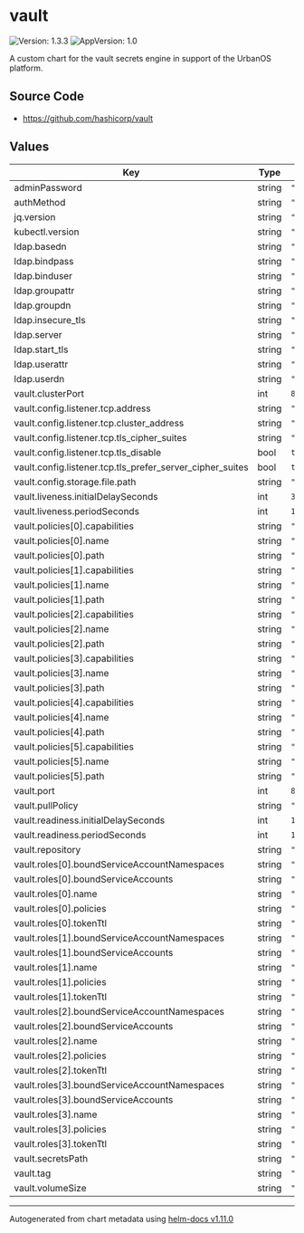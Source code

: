 # vault

![Version: 1.3.3](https://img.shields.io/badge/Version-1.3.3-informational?style=flat-square) ![AppVersion: 1.0](https://img.shields.io/badge/AppVersion-1.0-informational?style=flat-square)

A custom chart for the vault secrets engine in support of the UrbanOS platform.

## Source Code

* <https://github.com/hashicorp/vault>

## Values

| Key | Type | Default | Description |
|-----|------|---------|-------------|
| adminPassword | string | `"admin"` |  |
| authMethod | string | `""` |  |
| jq.version | string | `"1.6"` |  |
| kubectl.version | string | `"1.14.0"` |  |
| ldap.basedn | string | `"basedn"` |  |
| ldap.bindpass | string | `"bindpass"` |  |
| ldap.binduser | string | `"binduser"` |  |
| ldap.groupattr | string | `"groupattr"` |  |
| ldap.groupdn | string | `"groupdn"` |  |
| ldap.insecure_tls | string | `"insecure_tls"` |  |
| ldap.server | string | `"server"` |  |
| ldap.start_tls | string | `"start_tls"` |  |
| ldap.userattr | string | `"userattr"` |  |
| ldap.userdn | string | `"userdn"` |  |
| vault.clusterPort | int | `8201` |  |
| vault.config.listener.tcp.address | string | `"[::]:8200"` |  |
| vault.config.listener.tcp.cluster_address | string | `"[::]:8201"` |  |
| vault.config.listener.tcp.tls_cipher_suites | string | `"TLS_ECDHE_RSA_WITH_AES_128_GCM_SHA256,TLS_ECDHE_ECDSA_WITH_AES_128_GCM_SHA256,TLS_ECDHE_RSA_WITH_AES_256_GCM_SHA384,TLS_ECDHE_ECDSA_WITH_AES_256_GCM_SHA384,TLS_ECDHE_RSA_WITH_AES_128_CBC_SHA,TLS_ECDHE_ECDSA_WITH_AES_128_CBC_SHA,TLS_ECDHE_RSA_WITH_AES_256_CBC_SHA,TLS_ECDHE_ECDSA_WITH_AES_256_CBC_SHA,TLS_RSA_WITH_AES_128_GCM_SHA256,TLS_RSA_WITH_AES_256_GCM_SHA384,TLS_RSA_WITH_AES_128_CBC_SHA,TLS_RSA_WITH_AES_256_CBC_SHA"` |  |
| vault.config.listener.tcp.tls_disable | bool | `true` |  |
| vault.config.listener.tcp.tls_prefer_server_cipher_suites | bool | `true` |  |
| vault.config.storage.file.path | string | `"/keys"` |  |
| vault.liveness.initialDelaySeconds | int | `30` |  |
| vault.liveness.periodSeconds | int | `10` |  |
| vault.policies[0].capabilities | string | `"[\"read\", \"list\"]"` |  |
| vault.policies[0].name | string | `"dataset_access_keys"` |  |
| vault.policies[0].path | string | `"secrets/smart_city/ingestion/*"` |  |
| vault.policies[1].capabilities | string | `"[\"read\", \"list\"]"` |  |
| vault.policies[1].name | string | `"reaper_aws"` |  |
| vault.policies[1].path | string | `"secrets/smart_city/aws_keys/reaper"` |  |
| vault.policies[2].capabilities | string | `"[\"read\", \"list\"]"` |  |
| vault.policies[2].name | string | `"discovery_api_aws"` |  |
| vault.policies[2].path | string | `"secrets/smart_city/aws_keys/discovery_api"` |  |
| vault.policies[3].capabilities | string | `"[\"create\", \"update\"]"` |  |
| vault.policies[3].name | string | `"andi_write_only"` |  |
| vault.policies[3].path | string | `"secrets/smart_city/ingestion/*"` |  |
| vault.policies[4].capabilities | string | `"[\"read\", \"list\"]"` |  |
| vault.policies[4].name | string | `"andi_aws_keys"` |  |
| vault.policies[4].path | string | `"secrets/smart_city/aws_keys/andi"` |  |
| vault.policies[5].capabilities | string | `"[\"read\", \"list\"]"` |  |
| vault.policies[5].name | string | `"andi_auth0"` |  |
| vault.policies[5].path | string | `"secrets/smart_city/auth0/andi"` |  |
| vault.port | int | `8200` |  |
| vault.pullPolicy | string | `"IfNotPresent"` |  |
| vault.readiness.initialDelaySeconds | int | `10` |  |
| vault.readiness.periodSeconds | int | `10` |  |
| vault.repository | string | `"vault"` |  |
| vault.roles[0].boundServiceAccountNamespaces | string | `"urban-os"` |  |
| vault.roles[0].boundServiceAccounts | string | `"discovery-api"` |  |
| vault.roles[0].name | string | `"discovery-api-role"` |  |
| vault.roles[0].policies | string | `"discovery_api_aws"` |  |
| vault.roles[0].tokenTtl | string | `"2m"` |  |
| vault.roles[1].boundServiceAccountNamespaces | string | `"urban-os"` |  |
| vault.roles[1].boundServiceAccounts | string | `"reaper"` |  |
| vault.roles[1].name | string | `"reaper-role"` |  |
| vault.roles[1].policies | string | `"reaper_aws,dataset_access_keys"` |  |
| vault.roles[1].tokenTtl | string | `"2m"` |  |
| vault.roles[2].boundServiceAccountNamespaces | string | `"urban-os"` |  |
| vault.roles[2].boundServiceAccounts | string | `"andi"` |  |
| vault.roles[2].name | string | `"andi-role"` |  |
| vault.roles[2].policies | string | `"andi_auth0,andi_write_only,andi_aws_keys"` |  |
| vault.roles[2].tokenTtl | string | `"2m"` |  |
| vault.roles[3].boundServiceAccountNamespaces | string | `"urban-os"` |  |
| vault.roles[3].boundServiceAccounts | string | `"andi-public"` |  |
| vault.roles[3].name | string | `"andi-public-role"` |  |
| vault.roles[3].policies | string | `"andi_auth0,andi_aws_keys"` |  |
| vault.roles[3].tokenTtl | string | `"2m"` |  |
| vault.secretsPath | string | `"secrets/smart_city"` |  |
| vault.tag | string | `"1.3.1"` |  |
| vault.volumeSize | string | `"5Gi"` |  |

----------------------------------------------
Autogenerated from chart metadata using [helm-docs v1.11.0](https://github.com/norwoodj/helm-docs/releases/v1.11.0)
